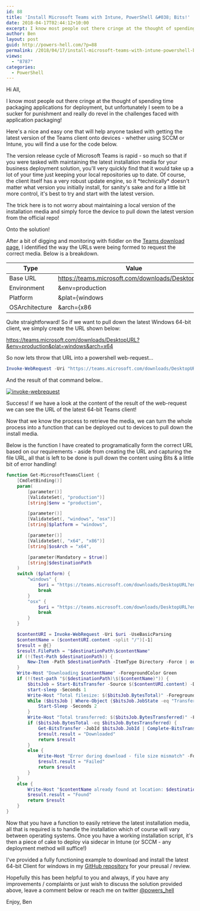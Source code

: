 ```yaml
---
id: 88
title: 'Install Microsoft Teams with Intune, PowerShell &#038; Bits!'
date: 2018-04-17T02:44:12+10:00
excerpt: I know most people out there cringe at the thought of spending time packaging applications for deployment, but unfortunately I seem to be a sucker for punishment and really do revel in the challenges faced with application packaging!
author: Ben
layout: post
guid: http://powers-hell.com/?p=88
permalink: /2018/04/17/install-microsoft-teams-with-intune-powershell-bits/
views:
  - "8787"
categories:
  - PowerShell
---
```

Hi All,

I know most people out there cringe at the thought of spending time packaging applications for deployment, but unfortunately I seem to be a sucker for punishment and really do revel in the challenges faced with application packaging!

Here's a nice and easy one that will help anyone tasked with getting the latest version of the Teams client onto devices - whether using SCCM or Intune, you will find a use for the code below.

The version release cycle of Microsoft Teams is rapid - so much so that if you were tasked with maintaining the latest installation media for your business deployment solution, you'll very quickly find that it would take up a lot of your time just keeping your local repositories up to date. Of course, the client itself has a very robust update engine, so it \*technically\* doesn't matter what version you initially install, for sanity's sake and for a little bit more control, it's best to try and start with the latest version.

The trick here is to not worry about maintaining a local version of the installation media and simply force the device to pull down the latest version from the official repo!

Onto the solution!

After a bit of digging and monitoring with fiddler on the <a href="https://teams.microsoft.com/downloads/" target="_blank" rel="noopener">Teams download page</a>, I identified the way the URLs were being formed to request the correct media. Below is a breakdown.

| **Type** | **Value** |
|   ---    |    ---    |
| Base URL | https://teams.microsoft.com/downloads/DesktopURL?|
| Environment | &env=production|
| Platform | &plat={windows|osx}|
| OSArchitecture | &arch={x86|x64}|

Quite straightforward! So if we want to pull down the latest Windows 64-bit client, we simply create the URL shown below:

https://teams.microsoft.com/downloads/DesktopURL?&env=production&plat=windows&arch=x64

So now lets throw that URL into a powershell web-request&#8230;

```PowerShell
Invoke-WebRequest -Uri "https://teams.microsoft.com/downloads/DesktopURL?&env=production&plat=windows&arch=x64" -UseBasicParsing
```

And the result of that command below..

[![invoke-webrequest](https://i1.wp.com/i.imgur.com/rgVnHO9.png?w=1170&#038;ssl=1)](https://i1.wp.com/i.imgur.com/rgVnHO9.png?w=1170&#038;ssl=1 "invoke-webrequest")

Success! if we have a look at the content of the result of the web-request we can see the URL of the latest 64-bit Teams client!

Now that we know the process to retrieve the media, we can turn the whole process into a function that can be deployed out to devices to pull down the install media.

Below is the function I have created to programatically form the correct URL based on our requirements - aside from creating the URL and capturing the file URL, all that is left to be done is pull down the content using Bits & a little bit of error handling!

```PowerShell
function Get-MicrosoftTeamsClient {
    [CmdletBinding()]
    param(
        [parameter()]
        [ValidateSet(, "production")]
        [string]$env = "production",

        [parameter()]
        [ValidateSet(, "windows", "osx")]
        [string]$platform = "windows",

        [parameter()]
        [ValidateSet(, "x64", "x86")]
        [string]$osArch = "x64",

        [parameter(Mandatory = $true)]
        [string]$destinationPath
    )
    switch ($platform) {
        "windows" {
            $uri = "https://teams.microsoft.com/downloads/DesktopURL?env=$($env)&plat=$($platform)&arch=$($osArch)"
            break
        }
        "osx" {
            $uri = "https://teams.microsoft.com/downloads/DesktopURL?env=$($env)&plat=$($platform)"
            break
        }
    }

    $contentURI = Invoke-WebRequest -Uri $uri -UseBasicParsing
    $contentName = ($contentURI.content -split "/")[-1]
    $result = @{}
    $result.FilePath = "$destinationPath\$contentName"
    if (!(Test-Path $destinationPath)) {
        New-Item -Path $destinationPath -ItemType Directory -Force | out-null
    }
    Write-Host "Downloading $contentName" -ForegroundColor Green
    if (!(test-path "$($destinationPath)\$($contentName)")) {
        $bitsJob = Start-BitsTransfer -Source $($contentURI.content) -Destination "$($destinationPath)\$($contentName)" -Asynchronous
        start-sleep -Seconds 1
        Write-Host "Total filesize: $($bitsJob.BytesTotal)" -ForegroundColor Yellow
        While ($bitsJob | Where-Object {$bitsJob.JobState -eq "Transferring"}) {
            Start-Sleep -Seconds 2
        }
        Write-Host "Total transferred: $($bitsJob.BytesTransferred)" -ForegroundColor Green
        if ($bitsJob.BytesTotal -eq $bitsJob.BytesTransferred) {
            Get-BitsTransfer -JobId $bitsJob.JobId | Complete-BitsTransfer
            $result.result = "Downloaded"
            return $result
        }
        else {
            Write-Host "Error during download - file size mismatch" -ForegroundColor Red
            $result.result = "Failed"
            return $result
        }
    }
    else {
        Write-Host "$contentName already found at location: $destinationPath" -ForegroundColor Yellow
        $result.result = "Found"
        return $result
    }
}
```

Now that you have a function to easily retrieve the latest installation media, all that is required is to handle the installation which of course will vary between operating systems.
Once you have a working installation script, it's then a piece of cake to deploy via sidecar in Intune (or SCCM - any deployment method will suffice!)

I've provided a fully functioning example to download and install the latest 64-bit Client for windows in my <a href="https://github.com/tabs-not-spaces/CodeDump/tree/master/Install-MicrosoftTeams" rel="noopener" target="_blank">GitHub repository</a> for your preusal / review.

Hopefully this has been helpful to you and always, if you have any improvements / complaints or just wish to discuss the solution provided above, leave a comment below or reach me on twitter <a href="https://twitter.com/powers_hell" rel="noopener" target="_blank">@powers_hell</a>

Enjoy,
Ben
